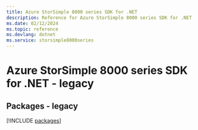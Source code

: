 ```yaml
---
title: Azure StorSimple 8000 series SDK for .NET
description: Reference for Azure StorSimple 8000 series SDK for .NET
ms.date: 02/12/2024
ms.topic: reference
ms.devlang: dotnet
ms.service: storsimple8000series
---
```

# Azure StorSimple 8000 series SDK for .NET - legacy
## Packages - legacy
[!INCLUDE [packages](storsimple-8000-series-index.md)]